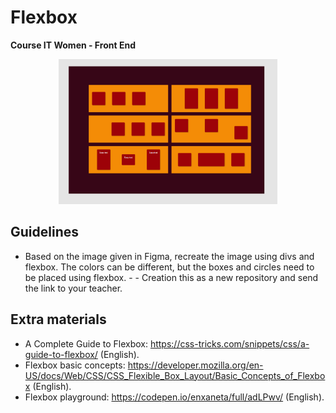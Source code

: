 # Flexbox
<b> Course IT Women - Front End </b>
<p align="center">
  <img src="https://github.com/glauciabierwagen/flexbox-test/blob/main/images/readmeimage.png" width="350"/>
</p>

## Guidelines
- Based on the image given in Figma, recreate the image using divs and flexbox. The colors can be different, but the boxes and circles need to be placed using flexbox. -  - Creation this as a new repository and send the link to your teacher. 

## Extra materials 

- A Complete Guide to Flexbox: https://css-tricks.com/snippets/css/a-guide-to-flexbox/ (English).
- Flexbox basic concepts: https://developer.mozilla.org/en-US/docs/Web/CSS/CSS_Flexible_Box_Layout/Basic_Concepts_of_Flexbox (English).
- Flexbox playground: https://codepen.io/enxaneta/full/adLPwv/ (English).

